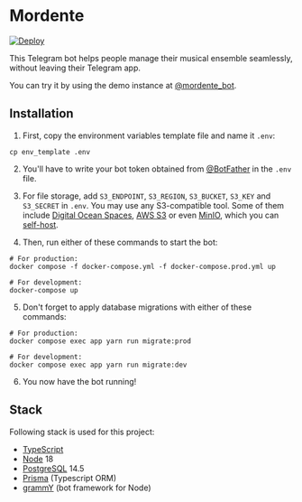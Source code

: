 # Mordente

[![Deploy](https://github.com/daniharo/mordente/actions/workflows/deploy.yml/badge.svg?branch=main)](https://github.com/daniharo/mordente/actions/workflows/deploy.yml)

This Telegram bot helps people manage their musical ensemble seamlessly, without leaving their Telegram app.

You can try it by using the demo instance at [@mordente_bot](https://t.me/mordente_bot).

## Installation

1. First, copy the environment variables template file and name it `.env`:

```shell
cp env_template .env
```

2. You'll have to write your bot token obtained from [@BotFather](https://t.me/botfather) in the `.env` file.

3. For file storage, add `S3_ENDPOINT`, `S3_REGION`, `S3_BUCKET`, `S3_KEY` and `S3_SECRET` in `.env`. You may use any S3-compatible tool. Some of them include [Digital Ocean Spaces](https://www.digitalocean.com/products/spaces), [AWS S3](https://aws.amazon.com/es/s3/) or even [MinIO](https://min.io/), which you can [self-host](https://min.io/docs/minio/container/index.html).

4. Then, run either of these commands to start the bot:

```shell
# For production:
docker compose -f docker-compose.yml -f docker-compose.prod.yml up

# For development:
docker-compose up
```

5. Don't forget to apply database migrations with either of these commands:

```shell
# For production:
docker compose exec app yarn run migrate:prod

# For development:
docker compose exec app yarn run migrate:dev
```

6. You now have the bot running!

## Stack

Following stack is used for this project:

- [TypeScript](https://www.typescriptlang.org/)
- [Node](https://nodejs.dev/) 18
- [PostgreSQL](https://www.postgresql.org/) 14.5
- [Prisma](https://www.prisma.io/) (Typescript ORM)
- [grammY](https://grammy.dev/) (bot framework for Node)
